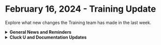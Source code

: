 # February 16, 2024 - Training Update

Explore what new changes the Training team has made in the last week.

<details>

<summary><strong>General News and Reminders</strong></summary>

* **SHOUT OUT** to Thomas, Jack, David, Faith, and Haylee for successfully taking our [foundations-certification.md](../../../cluck-university/rewst-foundations/foundations-certification.md "mention")Exam, and collecting your prestigious **Certified Rewster** badge in Discord.&#x20;
* For those joining us at **Right of Boom** who couldn't get into the pre-day, we've opened up more seats! You can modify your registration to add our pre-day now!
* Join us in our [Cluck-U Discord channel](https://discord.com/channels/936789089703845988/1121465945295167588) if you have any questions, comments, or concerns!

</details>

<details>

<summary><strong>Cluck U and Documentation Updates</strong></summary>

**What's New at Cluck University?**

* We'd love to get your feedback on our Training and Documentation! [Please fill out this form to let us know how we can improve](https://app.sli.do/event/m8C3AjPUnuDgpkVDmPsQL3)!
* We'd also love to get your [feedback on the Open Mic here](https://app.sli.do/event/9DL7k68NvYk8u1ZWUnWrjY)!

**New & Updated Pages:**

* [feb-9th-2024-becoming-a-jinja-ninja-with-the-new-live-editor.md](../../roc-open-mics/2024-roc-open-mics/feb-9th-2024-becoming-a-jinja-ninja-with-the-new-live-editor.md "mention")Open Mic page added!
* [deploying-agent-smith-with-immybot.md](../../../documentation/agent-smith/deploying-agent-smith-with-immybot.md "mention") page submitted by Logan and added!
* [psa](../../../documentation/integrations/psa/ "mention")Action and Endpoint pages added!
* [Broken link](broken-reference "mention")page in the App Platform Section has been updated with the latest!

</details>

